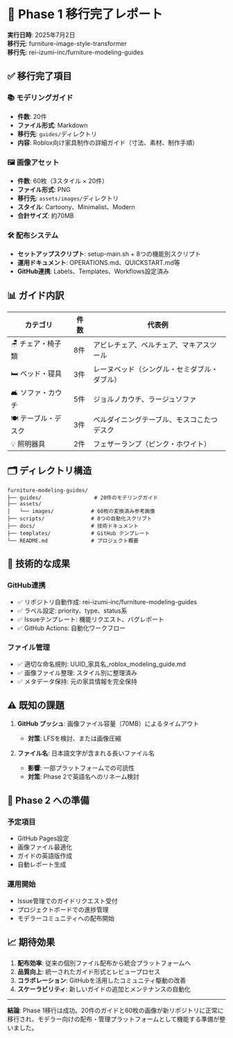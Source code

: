 # 🎉 Phase 1 移行完了レポート

**実行日時**: 2025年7月2日  
**移行元**: furniture-image-style-transformer  
**移行先**: rei-izumi-inc/furniture-modeling-guides

## ✅ 移行完了項目

### 📚 モデリングガイド

- **件数**: 20件
- **ファイル形式**: Markdown
- **移行先**: `guides/`ディレクトリ
- **内容**: Roblox向け家具制作の詳細ガイド（寸法、素材、制作手順）

### 🖼️ 画像アセット

- **件数**: 60枚（3スタイル × 20件）
- **ファイル形式**: PNG
- **移行先**: `assets/images/`ディレクトリ
- **スタイル**: Cartoony、Minimalist、Modern
- **合計サイズ**: 約70MB

### 🛠️ 配布システム

- **セットアップスクリプト**: setup-main.sh + 8つの機能別スクリプト
- **運用ドキュメント**: OPERATIONS.md、QUICKSTART.md等
- **GitHub連携**: Labels、Templates、Workflows設定済み

## 📊 ガイド内訳

| カテゴリ | 件数 | 代表例 |
|----------|------|--------|
| 🪑 チェア・椅子類 | 8件 | アビレチェア、ベルチェア、マキアスツール |
| 🛏️ ベッド・寝具 | 3件 | レーヌベッド（シングル・セミダブル・ダブル） |
| 🛋️ ソファ・カウチ | 5件 | ジョルノカウチ、ラージュソファ |
| 🍽️ テーブル・デスク | 3件 | ベルダイニングテーブル、モスコこたつデスク |
| 💡 照明器具 | 2件 | フェザーランプ（ピンク・ホワイト） |

## 🗂️ ディレクトリ構造

```
furniture-modeling-guides/
├── guides/                 # 20件のモデリングガイド
├── assets/
│   └── images/            # 60枚の変換済み参考画像
├── scripts/               # 8つの自動化スクリプト
├── docs/                  # 技術ドキュメント
├── templates/             # GitHub テンプレート
└── README.md              # プロジェクト概要
```

## 🔧 技術的な成果

### GitHub連携

- ✅ リポジトリ自動作成: rei-izumi-inc/furniture-modeling-guides
- ✅ ラベル設定: priority、type、status系
- ✅ Issueテンプレート: 機能リクエスト、バグレポート
- ✅ GitHub Actions: 自動化ワークフロー

### ファイル管理

- ✅ 適切な命名規則: UUID_家具名_roblox_modeling_guide.md
- ✅ 画像ファイル整理: スタイル別に整理済み
- ✅ メタデータ保持: 元の家具情報を完全保持

## ⚠️ 既知の課題

1. **GitHub プッシュ**: 画像ファイル容量（70MB）によるタイムアウト
   - **対策**: LFSを検討、または画像圧縮

2. **ファイル名**: 日本語文字が含まれる長いファイル名
   - **影響**: 一部プラットフォームでの可読性
   - **対策**: Phase 2で英語名へのリネーム検討

## 🚀 Phase 2 への準備

### 予定項目

- GitHub Pages設定
- 画像ファイル最適化
- ガイドの英語版作成
- 自動レポート生成

### 運用開始

- Issue管理でのガイドリクエスト受付
- プロジェクトボードでの進捗管理
- モデラーコミュニティへの配布開始

## 📈 期待効果

1. **配布効率**: 従来の個別ファイル配布から統合プラットフォームへ
2. **品質向上**: 統一されたガイド形式とレビュープロセス
3. **コラボレーション**: GitHubを活用したコミュニティ駆動の改善
4. **スケーラビリティ**: 新しいガイドの追加とメンテナンスの自動化

---

**結論**: Phase 1移行は成功。20件のガイドと60枚の画像が新リポジトリに正常に移行され、モデラー向けの配布・管理プラットフォームとして機能する準備が整いました。

